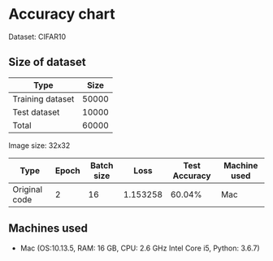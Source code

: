 # Accuracy chart

Dataset: CIFAR10

## Size of dataset

Type|Size|
|---|---|
|Training dataset| 50000|
|Test dataset| 10000|
|Total | 60000|

Image size: 32x32

|Type|Epoch|Batch size | Loss|Test Accuracy | Machine used | 
|---|---|---|---|---|---|
|Original code | 2 | 16 | 1.153258 | 60.04% | Mac |

 
## Machines used
* Mac (OS:10.13.5, RAM: 16 GB, CPU: 2.6 GHz Intel Core i5, Python: 3.6.7) 